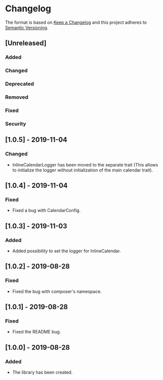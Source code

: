 # Changelog
The format is based on [Keep a Changelog](http://keepachangelog.com/en/1.0.0/)
and this project adheres to [Semantic Versioning](http://semver.org/spec/v2.0.0.html).

## [Unreleased]
### Added
### Changed
### Deprecated
### Removed
### Fixed
### Security


## [1.0.5] - 2019-11-04
### Changed
- InlineCalendarLogger has been moved to the separate trait (This allows to initialize the logger without initialization of the main calendar trait).

## [1.0.4] - 2019-11-04
### Fixed
- Fixed a bug with CalendarConfig.

## [1.0.3] - 2019-11-03
### Added
- Added possibility to set the logger for InlineCalendar.

## [1.0.2] - 2019-08-28
### Fixed
- Fixed the bug with composer's namespace.

## [1.0.1] - 2019-08-28
### Fixed
- Fixed the README bug.

## [1.0.0] - 2019-08-28
### Added
- The library has been created.
